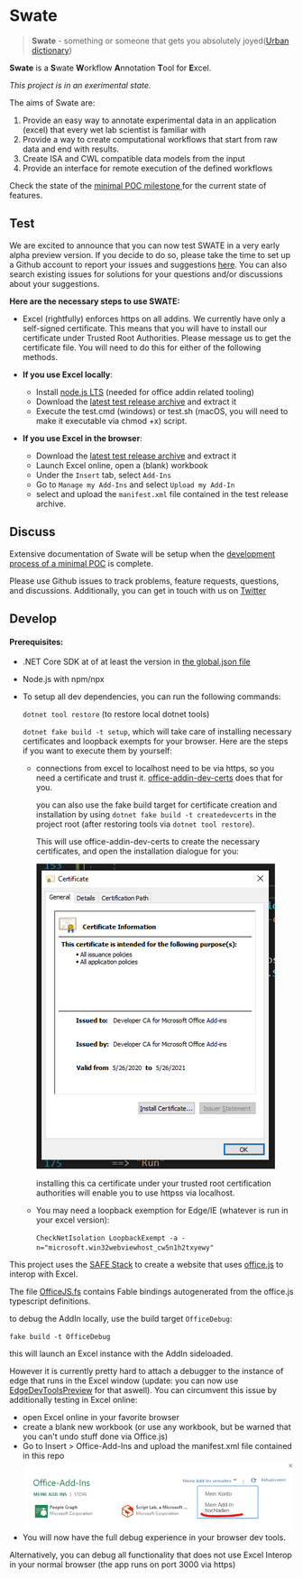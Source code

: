 Swate
=====

> **Swate** - something or someone that gets you absolutely joyed([Urban dictionary](https://www.urbandictionary.com/define.php?term=swate))

**Swate** is a **S**wate **W**orkflow **A**nnotation **T**ool for **E**xcel.

_This project is in an exerimental state._



The aims of Swate are:

1. Provide an easy way to annotate experimental data in an application (excel) that every wet lab scientist is familiar with
2. Provide a way to create computational workflows that start from raw data and end with results.
3. Create ISA and CWL compatible data models from the input
4. Provide an interface for remote execution of the defined workflows

Check the state of the [minimal POC milestone ](https://github.com/nfdi4plants/Swate/milestone/1) for the current state of features.

Test
----

We are excited to announce that you can now test SWATE in a very early alpha preview version.
If you decide to do so, please take the time to set up a Github account to report your issues and suggestions [here](https://github.com/nfdi4plants/Swate/issues).
You can also search existing issues for solutions for your questions and/or discussions about your suggestions.

**Here are the necessary steps to use SWATE:**

- Excel (rightfully) enforces https on all addins. We currently have only a self-signed certificate. This means that you will have to install our certificate under Trusted Root Authorities. Please message us to get the certificate file. You will need to do this for either of the following methods.

 - **If you use Excel locally**:
   - Install [node.js LTS](https://nodejs.org/en/) (needed for office addin related tooling)
   - Download the [latest test release archive](https://github.com/nfdi4plants/Swate/releases) and extract it
   - Execute the test.cmd (windows) or test.sh (macOS, you will need to make it executable via chmod +x) script.

 - **If you use Excel in the browser**:
   - Download the [latest test release archive](https://github.com/nfdi4plants/Swate/releases) and extract it
   - Launch Excel online, open a (blank) workbook 
   - Under the `Insert` tab, select `Add-Ins`
   - Go to `Manage my Add-Ins` and select `Upload my Add-In`
   - select and upload the `manifest.xml` file contained in the test release archive.

Discuss
-------

Extensive documentation of Swate will be setup when the [development process of a minimal POC](https://github.com/nfdi4plants/Swate/milestone/1) is complete.

Please use Github issues to track problems, feature requests, questions, and discussions. Additionally, you can get in touch with us on [Twitter](https://twitter.com/nfdi4plants)

Develop
-------

#### Prerequisites:

 - .NET Core SDK at of at least the version in [the global.json file](global.json)
 - Node.js with npm/npx
 - To setup all dev dependencies, you can run the following commands:

    `dotnet tool restore` (to restore local dotnet tools)

    `dotnet fake build -t setup`, which will take care of installing necessary certificates and loopback exempts for your browser. Here are the steps if you want to execute them by yourself:

    - connections from excel to localhost need to be via https, so you need a certificate and trust it. [office-addin-dev-certs](https://www.npmjs.com/package/office-addin-dev-certs?activeTab=versions) does that for you.

        you can also use the fake build target for certificate creation and installation by using `dotnet fake build -t createdevcerts` in the project root (after restoring tools via `dotnet tool restore`).

        This will use office-addin-dev-certs to create the necessary certificates, and open the installation dialogue for you:

        ![File](docsrc/files/img/file.png)

        installing this ca certificate under your trusted root certification authorities will enable you to use httpss via localhost.

     - You may need a loopback exemption for Edge/IE (whatever is run in your excel version): 

        `CheckNetIsolation LoopbackExempt -a -n="microsoft.win32webviewhost_cw5n1h2txyewy"`

This project uses the [SAFE Stack](https://github.com/SAFE-Stack) to create a website that uses [office.js](https://github.com/OfficeDev/office-js) to interop with Excel.

The file [OfficeJS.fs](src/Client/OfficeJS.fs) contains Fable bindings autogenerated from the office.js typescript definitions.

to debug the AddIn locally, use the build target `OfficeDebug`:

`fake build -t OfficeDebug`

this will launch an Excel instance with the AddIn sideloaded.

However it is currently pretty hard to attach a debugger to the instance of edge that runs in
the Excel window (update: you can now use [EdgeDevToolsPreview](https://www.microsoft.com/en-us/p/microsoft-edge-devtools-preview/9mzbfrmz0mnj?activetab=pivot:overviewtab) for that aswell). You can circumvent this issue by additionally testing in Excel online:

 - open Excel online in your favorite browser
 - create a blank new workbook (or use any workbook, but be warned that you can't undo stuff done via Office.js) 
 - Go to Insert > Office-Add-Ins and upload the manifest.xml file contained in this repo
    ![Add In Upload](docsrc/files/img/AddInUpload.png)
 - You will now have the full debug experience in your browser dev tools.

Alternatively, you can debug all functionality that does not use Excel Interop in your normal browser (the app runs on port 3000 via https)